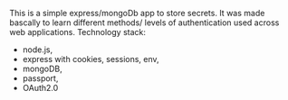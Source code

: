This is a simple express/mongoDb app to store secrets. It was made bascally to learn different methods/ levels of authentication used across web applications.
Technology stack: 
* node.js, 
* express with cookies, sessions, env,
* mongoDB,
* passport,
* OAuth2.0
